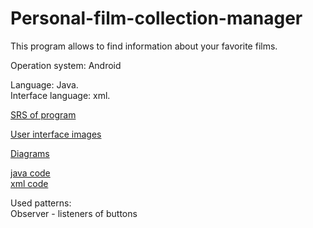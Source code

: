 # Personal-film-collection-manager

This program allows to find information about your favorite films.

Operation system: Android  

Language: Java.  
Interface language: xml.

[SRS of program](https://github.com/DanutaGagua/Personal-film-collection-manager/blob/master/Requirements/SRS.md) 

[User interface images](https://github.com/DanutaGagua/Personal-film-collection-manager/tree/master/Mockups)

[Diagrams](https://github.com/DanutaGagua/Personal-film-collection-manager/tree/master/Diagrams)

[java code](https://github.com/DanutaGagua/Personal-film-collection-manager/tree/master/code/java%20classes)  
[xml code](https://github.com/DanutaGagua/Personal-film-collection-manager/tree/master/code/layout%20xml) 

Used patterns:  
Observer - listeners of buttons
